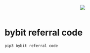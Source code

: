 <h1></h1>
<p>
<p>&nbsp;</p><div class="separator" style="clear: both; text-align: center;"><a href="https://www.bybit.com/en-US/invite?ref=XQRLGO" rel="nofollow" style="margin-left: 1em; margin-right: 1em;"><img border="0" data-original-height="49" data-original-width="470" src="https://blogger.googleusercontent.com/img/a/AVvXsEjTEDyJfBk8gfzsL8gjDEUYtNz1yiOb4yoYbSo_R1pBBxDmjAthMkVhZODKMtktO-02SYNaQplKu2jhdr_Ms5SbPuviSVjDA9ZODbX07PuqgRPdN3ZASU5lbE3hAd7TuQ7Vhwt6NDFSmgjKcgpOGLBvDdCANcyKRE06K7zg69z-QY8JmG07290YvW3jJQ=s16000" /></a></div><br /><p></p>

# bybit referral code
```bash
pip3 bybit referral code